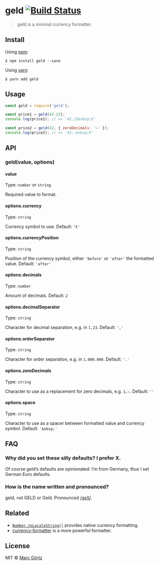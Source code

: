 # geld [![Build Status](https://travis-ci.org/Dreamseer/geld.svg?branch=master)](https://travis-ci.org/Dreamseer/geld)

> geld is a minimal currency formatter.

## Install

Using [npm](https://www.npmjs.com/get-npm):

```
$ npm install geld --save
```

Using [yarn](https://yarnpkg.com/):

```
$ yarn add geld
```

## Usage

```js
const geld = require('geld');

const price1 = geld(42.23);
console.log(price1); // => '42,23&nbsp;€'

const price2 = geld(42, { zeroDecimals: '–' });
console.log(price2); // => '42,–&nbsp;€'
```

## API

### geld(value, options)

#### value

Type: `number` or `string`

Required value to format.

#### options.currency

Type: `string`

Currency symbol to use.
Default: `'€'`

#### options.currencyPosition

Type: `string`

Position of the currency symbol, either `'before'` or `'after'` the formatted value.
Default: `'after'`

#### options.decimals

Type: `number`

Amount of decimals.
Default: `2`

#### options.decimalSeparator

Type: `string`

Character for decimal separation, e.g. in `1,23`.
Default: `','`

#### options.orderSeparator

Type: `string`

Character for order separation, e.g. in `1.000.000`.
Default: `'.'`

#### options.zeroDecimals

Type: `string`

Character to use as a replacement for zero decimals, e.g. `1,–`.
Default: `''`

#### options.space

Type: `string`

Character to use as a spacer between formatted value and currency symbol.
Default: `'&nbsp;'`

## FAQ

### Why did you set these silly defaults? I prefer X.

Of course geld’s defaults are opinionated:
I’m from Germany, thus I set German Euro defaults.

### How is the name written and pronounced?

geld, not GELD or Geld. Pronounced [/ɡɛlt/](https://en.wiktionary.org/wiki/Geld).

## Related

* [`Number.toLocaleString()`](https://developer.mozilla.org/en-US/docs/Web/JavaScript/Reference/Global_Objects/Number/toLocaleString) provides native currency formatting.
* [currency-formatter](https://github.com/smirzaei/currency-formatter) is a more powerful formatter.

## License

MIT © [Marc Görtz](https://marcgoertz.de/)
